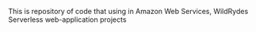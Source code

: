 This is repository of code that using in Amazon Web Services, WildRydes Serverless web-application projects